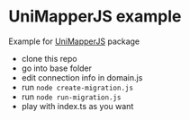 # UniMapperJS example

Example for [UniMapperJS](https://github.com/Hookyns/unimapperjs) package

- clone this repo
- go into base folder
- edit connection info in domain.js
- run `node create-migration.js`
- run `node run-migration.js`
- play with index.ts as you want
